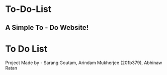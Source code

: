 
# To-Do-List

## A Simple To - Do Website!

# To Do List

Project Made by - Sarang Goutam, Arindam Mukherjee (201b379), Abhinaw Ratan
